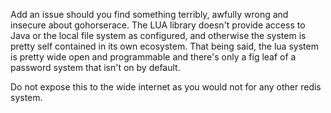 Add an issue should you find something terribly, awfully wrong and insecure
about gohorserace. The LUA library doesn't provide access to Java or the
local file system as configured, and otherwise the system is pretty self
contained in its own ecosystem. That being said, the lua system is pretty
wide open and programmable and there's only a fig leaf of a password system
that isn't on by default.

Do not expose this to the wide internet as you would not for any other redis
system.

